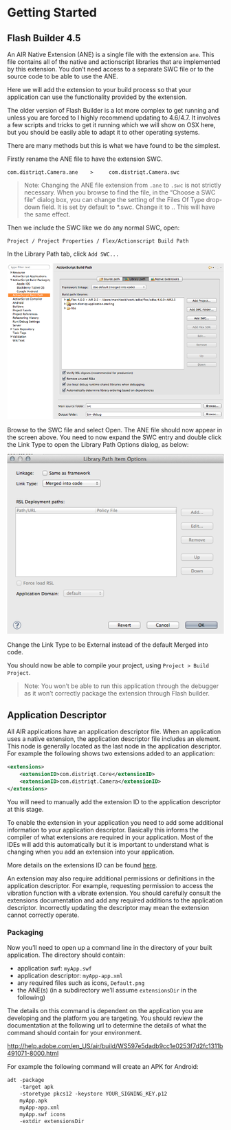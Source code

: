 
# Getting Started 

## Flash Builder 4.5 

An AIR Native Extension (ANE) is a single file with the extension `ane`. This file contains all of the native and actionscript libraries that are implemented by this extension. You don’t need access to a separate SWC file or to the source code to be able to use the ANE.

Here we will add the extension to your build process so that your application can use the functionality provided by the extension.


The older version of Flash Builder is a lot more complex to get running and unless you are forced to I highly recommend updating to 4.6/4.7. It involves a few scripts and tricks to get it running which we will show on OSX here, but you should be easily able to adapt it to other operating systems.

There are many methods but this is what we have found to be the simplest.

Firstly rename the ANE file to have the extension SWC.

```
com.distriqt.Camera.ane    >     com.distriqt.Camera.swc
```

>
> Note: Changing the ANE file extension from `.ane` to `.swc` is not strictly necessary. When you browse to find the file, in the “Choose a SWC file” dialog box, you can change the setting of the Files Of Type drop-down field. It is set by default to *.swc. Change it to *.*. This will have the same effect.
>



Then we include the SWC like we do any normal SWC, open:

```
Project / Project Properties / Flex/Actionscript Build Path 
```

In the Library Path tab, click `Add SWC...`


![](images/ane-tutorial-usingextensions-5.png)

Browse to the SWC file and select Open. The ANE file should now appear in the screen above. You need to now expand the SWC entry and double click the Link Type to open the Library Path Options dialog, as below:


![](images/ane-tutorial-usingextensions-6.png)

Change the Link Type to be External instead of the default Merged into code.

You should now be able to compile your project, using `Project > Build Project`.

>
> Note: You won’t be able to run this application through the debugger as it won’t correctly package the extension through Flash builder.
>


## Application Descriptor

All AIR applications have an application descriptor file. When an application uses a native extension, the application descriptor file includes an <extensions> element. This node is generally located as the last node in the application descriptor. For example the following shows two extensions added to an application:

```xml
<extensions>
    <extensionID>com.distriqt.Core</extensionID>
    <extensionID>com.distriqt.Camera</extensionID>
</extensions>		
```

You will need to manually add the extension ID to the application descriptor at this stage. 

To enable the extension in your application you need to add some additional information to your application descriptor. Basically this informs the compiler of what extensions are required in your application. Most of the IDEs will add this automatically but it is important to understand what is changing when you add an extension into your application.

More details on the extensions ID can be found [here](http://help.adobe.com/en_US/air/build/WS597e5dadb9cc1e0253f7d2fc1311b491071-8000.html#WS08cc5e527b0868243ea2ffcd1314dff873a-7ffe).

An extension may also require additional permissions or definitions in the application descriptor. For example, requesting permission to access the vibration function with a vibrate extension. You should carefully consult the extensions documentation and add any required additions to the application descriptor. Incorrectly updating the descriptor may mean the extension cannot correctly operate.




### Packaging


Now you’ll need to open up a command line in the directory of your built application. The directory should contain:

- application swf: `myApp.swf`
- application descriptor: `myApp-app.xml`
- any required files such as icons, `Default.png`
- the ANE(s) (in a subdirectory we’ll assume `extensionsDir` in the following)

The details on this command is dependent on the application you are developing and the platform you are targeting. You should review the documentation at the following url to determine the details of what the command should contain for your environment. 

http://help.adobe.com/en_US/air/build/WS597e5dadb9cc1e0253f7d2fc1311b491071-8000.html

For example the following command will create an APK for Android:

```
adt -package
	-target apk
	-storetype pkcs12 -keystore YOUR_SIGNING_KEY.p12
	myApp.apk
	myApp-app.xml
	myApp.swf icons
	-extdir extensionsDir
```



